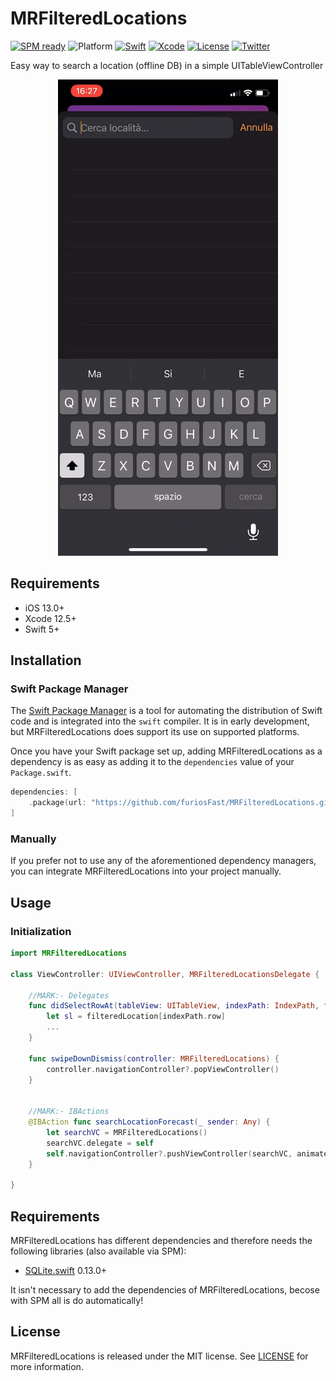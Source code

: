 # MRFilteredLocations

[![SPM ready](https://img.shields.io/badge/SPM-ready-orange.svg)](https://swift.org/package-manager/)
![Platform](https://img.shields.io/badge/platforms-iOS%2013.0-F28D00.svg)
[![Swift](https://img.shields.io/badge/Swift-5.0-orange.svg)](https://swift.org)
[![Xcode](https://img.shields.io/badge/Xcode-12.5-blue.svg)](https://developer.apple.com/xcode)
[![License](https://img.shields.io/cocoapods/l/Pastel.svg?style=flat)](https://github.com/furiosFast/MRFilteredLocations/blob/master/LICENSE)
[![Twitter](https://img.shields.io/badge/twitter-@FastDevsProject-blue.svg?style=flat)](https://twitter.com/FastDevsProject)

Easy way to search a location (offline DB) in a simple UITableViewController

<center>
    <img src="https://github.com/furiosFast/MRFilteredLocations/blob/master/Assets/screen.gif?raw=true">
</center>
    
## Requirements

- iOS 13.0+
- Xcode 12.5+
- Swift 5+

## Installation

### Swift Package Manager

The [Swift Package Manager](https://swift.org/package-manager/) is a tool for automating the distribution of Swift code and is integrated into the `swift` compiler. It is in early development, but MRFilteredLocations does support its use on supported platforms.

Once you have your Swift package set up, adding MRFilteredLocations as a dependency is as easy as adding it to the `dependencies` value of your `Package.swift`.

```swift
dependencies: [
    .package(url: "https://github.com/furiosFast/MRFilteredLocations.git", from: "1.0.0")
]
```

### Manually

If you prefer not to use any of the aforementioned dependency managers, you can integrate MRFilteredLocations into your project manually.

## Usage

### Initialization

```swift
import MRFilteredLocations

class ViewController: UIViewController, MRFilteredLocationsDelegate {

    //MARK:- Delegates
    func didSelectRowAt(tableView: UITableView, indexPath: IndexPath, filteredLocation: [Location]) {
        let sl = filteredLocation[indexPath.row]
        ...
    }

    func swipeDownDismiss(controller: MRFilteredLocations) {
        controller.navigationController?.popViewController()
    }
    
    
    //MARK:- IBActions
    @IBAction func searchLocationForecast(_ sender: Any) {
        let searchVC = MRFilteredLocations()
        searchVC.delegate = self
        self.navigationController?.pushViewController(searchVC, animated: true)
    }

}
```

## Requirements

MRFilteredLocations has different dependencies and therefore needs the following libraries (also available via SPM):
- [SQLite.swift](https://github.com/stephencelis/SQLite.swift.git) 0.13.0+

It isn't necessary to add the dependencies of MRFilteredLocations, becose with SPM all is do automatically!

## License

MRFilteredLocations is released under the MIT license. See [LICENSE](https://github.com/furiosFast/MRFilteredLocations/blob/master/LICENSE) for more information.
